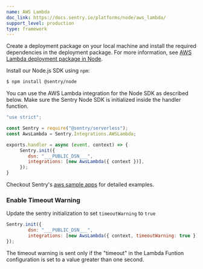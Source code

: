 ```yaml
---
name: AWS Lambda
doc_link: https://docs.sentry.io/platforms/node/aws_lambda/
support_level: production
type: framework
---
```


Create a deployment package on your local machine and install the required dependencies in the deployment package.
For more information, see [AWS Lambda deployment package in Node](https://docs.aws.amazon.com/lambda/latest/dg/nodejs-package.html).

Install our Node.js SDK using `npm`:

```bash
$ npm install @sentry/node
```

You can use the AWS Lambda integration for the Node SDK as described below. Make sure the Sentry Node SDK is initialized inside the handler function.

```javascript
"use strict";

const Sentry = require("@sentry/serverless");
const AwsLambda = Sentry.Integrations.AWSLambda;

exports.handler = async (event, context) => {
     Sentry.init({
        dsn: "___PUBLIC_DSN___",
        integrations: [new AwsLambda({ context })],
     });
}
```
Checkout Sentry's [aws sample apps](https://github.com/getsentry/examples/tree/master/aws-lambda/node) for detailed examples.

### Enable Timeout Warning
Update the sentry initialization to set `timeoutWarning` to `true`

```javascript
Sentry.init({
        dsn: "___PUBLIC_DSN___",
        integrations: [new AwsLambda({ context, timeoutWarning: true })],
});
```

The timeout warning is sent only if the "timeout" in the Lambda Funtion configuration is set to a value greater than one second.
